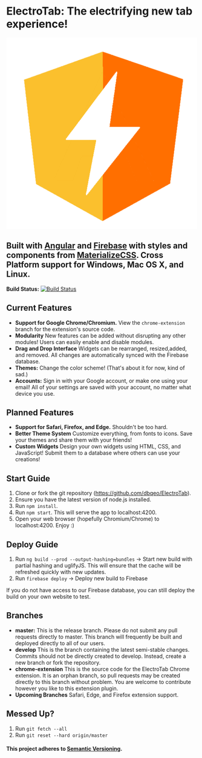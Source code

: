 # ElectroTab: The electrifying new tab experience!

![Favicon](src/assets/images/favicon.png)

## Built with [Angular](https://angular.io/) and [Firebase](https://firebase.google.com/) with styles and components from [MaterializeCSS](http://materializecss.com/). Cross Platform support for Windows, Mac OS X, and Linux.

**Build Status:** [![Build Status](https://travis-ci.org/dbqeo/ElectroTab.svg?branch=master)](https://travis-ci.org/dbqeo/ElectroTab)

## Current Features
 - **Support for Google Chrome/Chromium.** View the `chrome-extension` branch for the extension's source code.
 - **Modularity** New features can be added without disrupting any other modules! Users can easily enable and disable modules.
 - **Drag and Drop Interface** Widgets can be rearranged, resized,added, and removed. All changes are automatically synced with the Firebase database.
 - **Themes:** Change the color scheme! (That's about it for now, kind of sad.)
 - **Accounts:** Sign in with your Google account, or make one using your email! All of your settings are saved with your account, no matter what device you use.

## Planned Features
 - **Support for Safari, Firefox, and Edge.** Shouldn't be too hard. 
 - **Better Theme System** Customize everything, from fonts to icons. Save your themes and share them with your friends!
 - **Custom Widgets** Design your own widgets using HTML, CSS, and JavaScript! Submit them to a database where others can use your creations!

## Start Guide
 1. Clone or fork the git repository (https://github.com/dbqeo/ElectroTab).
 2. Ensure you have the latest version of node.js installed.
 3. Run `npm install`.
 4. Run `npm start`. This will serve the app to localhost:4200.
 5. Open your web browser (hopefully Chromium/Chrome) to localhost:4200. Enjoy :)

## Deploy Guide 
 1. Run `ng build --prod --output-hashing=bundles` -> Start new build with partial hashing and uglifyJS. This will ensure that the cache will be refreshed quickly with new updates.
 2. Run `firebase deploy` -> Deploy new build to Firebase

 If you do not have access to our Firebase database, you can still deploy the build on your own website to test.
 
## Branches
 - **master:** This is the release branch. Please do not submit any pull requests directly to master. This branch will frequently be built and deployed directly to all of our users.
 - **develop** This is the branch containing the latest semi-stable changes. Commits should not be directly created to develop. Instead, create a new branch or fork the repository.
 - **chrome-extension** This is the source code for the ElectroTab Chrome extension. It is an orphan branch, so pull requests may be created directly to this branch without problem. You are welcome to contribute however you like to this extension plugin.
 - **Upcoming Branches** Safari, Edge, and Firefox extension support.

## Messed Up?
 1. Run `git fetch --all`
 2. Run `git reset --hard origin/master`

#### This project adheres to [Semantic Versioning](http://semver.org/).
